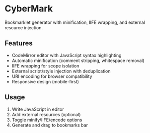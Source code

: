 # CyberMark

Bookmarklet generator with minification, IIFE wrapping, and external resource injection.

## Features

- CodeMirror editor with JavaScript syntax highlighting
- Automatic minification (comment stripping, whitespace removal)
- IIFE wrapping for scope isolation
- External script/style injection with deduplication
- URI encoding for browser compatibility
- Responsive design (mobile-first)

## Usage

1. Write JavaScript in editor
2. Add external resources (optional)
3. Toggle minify/IIFE/encode options
4. Generate and drag to bookmarks bar

